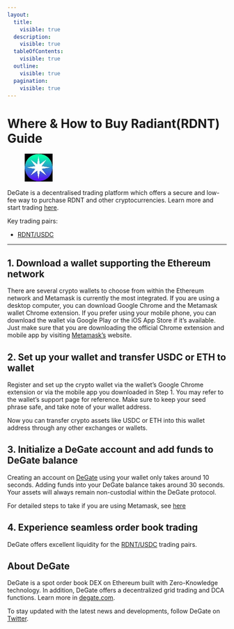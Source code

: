 ```yaml
---
layout:
  title:
    visible: true
  description:
    visible: true
  tableOfContents:
    visible: true
  outline:
    visible: true
  pagination:
    visible: true
---
```


# Where & How to Buy Radiant(RDNT) Guide

<figure><img src="../images/rdnt_0x137ddb47ee24eaa998a535ab00378d6bfa84f8931711367718351.jpg" alt="RDNT" width="64"><figcaption></figcaption></figure>

DeGate is a decentralised trading platform which offers a secure and low-fee way to purchase RDNT and other cryptocurrencies. Learn more and start trading [here](https://app.degate.com/trade/USDC/0x137ddb47ee24eaa998a535ab00378d6bfa84f893?utm_source=howtobuy).&#x20;

Key trading pairs:

* [RDNT/USDC](https://app.degate.com/trade/USDC/0x137ddb47ee24eaa998a535ab00378d6bfa84f893?utm_source=howtobuy)

***

## 1. Download a wallet supporting the Ethereum network

There are several crypto wallets to choose from within the Ethereum network and Metamask is currently the most integrated. If you are using a desktop computer, you can download Google Chrome and the Metamask wallet Chrome extension. If you prefer using your mobile phone, you can download the wallet via Google Play or the iOS App Store if it’s available. Just make sure that you are downloading the official Chrome extension and mobile app by visiting [Metamask’s](https://metamask.io/) website.

## 2. Set up your wallet and transfer USDC or ETH to wallet

Register and set up the crypto wallet via the wallet’s Google Chrome extension or via the mobile app you downloaded in Step 1. You may refer to the wallet’s support page for reference. Make sure to keep your seed phrase safe, and take note of your wallet address.&#x20;

Now you can transfer crypto assets like USDC or ETH into this wallet address through any other exchanges or wallets.

## 3. Initialize a DeGate account and add funds to DeGate balance

Creating an account on [DeGate](https://app.degate.com/?utm_source=RDNT_howtobuy) using your wallet only takes around 10 seconds. Adding funds into your DeGate balance takes around 30 seconds. Your assets will always remain non-custodial within the DeGate protocol.

For detailed steps to take if you are using Metamask, see [here](https://docs.degate.com/v/product_en/main-features/wallet-connectivity/metamask)

## 4. Experience seamless order book trading

DeGate offers excellent liquidity for the [RDNT/USDC](https://app.degate.com/trade/USDC/0x137ddb47ee24eaa998a535ab00378d6bfa84f893?utm_source=howtobuy) trading pairs.&#x20;

## About DeGate

DeGate is a spot order book DEX on Ethereum built with Zero-Knowledge technology. In addition, DeGate offers a decentralized grid trading and DCA functions.  Learn more in [degate.com](https://degate.com/?utm_source=RDNT_howtobuy).

To stay updated with the latest news and developments, follow DeGate on [Twitter](https://twitter.com/degatedex).
